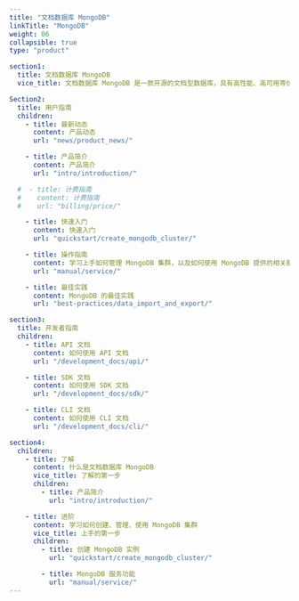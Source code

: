 ```yaml
---
title: "文档数据库 MongoDB"
linkTitle: "MongoDB"
weight: 06
collapsible: true
type: "product"

section1:
  title: 文档数据库 MongoDB
  vice_title: 文档数据库 MongoDB 是一款开源的文档型数据库，具有高性能、高可用等优点。

Section2:
  title: 用户指南
  children:
    - title: 最新动态
      content: 产品动态
      url: "news/product_news/"   

    - title: 产品简介
      content: 产品简介
      url: "intro/introduction/"

  #  - title: 计费指南
  #    content: 计费指南
  #    url: "billing/price/"

    - title: 快速入门
      content: 快速入门
      url: "quickstart/create_mongodb_cluster/"

    - title: 操作指南
      content: 学习上手如何管理 MongoDB 集群，以及如何使用 MongoDB 提供的相关服务等。
      url: "manual/service/"

    - title: 最佳实践
      content: MongoDB 的最佳实践
      url: "best-practices/data_import_and_export/"

section3:
  title: 开发者指南
  children:
    - title: API 文档
      content: 如何使用 API 文档
      url: "/development_docs/api/"

    - title: SDK 文档
      content: 如何使用 SDK 文档
      url: "/development_docs/sdk/"

    - title: CLI 文档
      content: 如何使用 CLI 文档
      url: "/development_docs/cli/"

section4:
  children:
    - title: 了解
      content: 什么是文档数据库 MongoDB
      vice_title: 了解的第一步
      children:
        - title: 产品简介
          url: "intro/introduction/"

    - title: 进阶
      content: 学习如何创建、管理、使用 MongoDB 集群
      vice_title: 上手的第一步
      children: 
        - title: 创建 MongoDB 实例
          url: "quickstart/create_mongodb_cluster/"

        - title: MongoDB 服务功能
          url: "manual/service/"
---
```



<!-- type: "product" 这个参数表明这是一个产品index页面 -->
<!-- section1 为产品index页面 主标题 副标题 video  video_img为视频图片  -->
<!-- section2 为产品index页面 第一个大块的用户文档配置  -->
<!-- section3 为产品index页面 第二个大块的开发者文档配置  -->
<!-- section4 为产品index页面 第三个大块的学习路径配置  -->